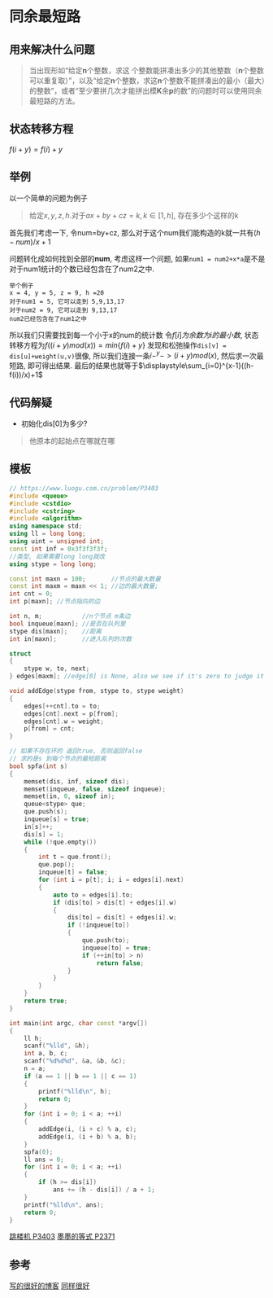 # 同余最短路
## 用来解决什么问题
> 当出现形如“给定**n**个整数，求这  个整数能拼凑出多少的其他整数（**n**个整数可以重复取）”，以及“给定**n**个整数，求这**n**个整数不能拼凑出的最小（最大）的整数”，或者“至少要拼几次才能拼出模**K**余**p**的数”的问题时可以使用同余最短路的方法。

## 状态转移方程
$f(i+y) = f(i) + y$

## 举例
以一个简单的问题为例子
> 给定$x,y,z,h$.对于$ax+by+cz=k, k \in [1,h]$, 存在多少个这样的k

首先我们考虑一下, 令num=by+cz, 那么对于这个num我们能构造的k就一共有$(h-num)/x+1$

问题转化成如何找到全部的**num**, 考虑这样一个问题, 如果`num1 = num2+x*a`是不是对于num1统计的个数已经包含在了num2之中.
```
举个例子
x = 4, y = 5, z = 9, h =20
对于num1 = 5, 它可以走到 5,9,13,17
对于num2 = 9, 它可以走到 9,13,17
num2已经包含在了num1之中
```

所以我们只需要找到每一个小于x的num的统计数
令$f[i]为余数为i的最小数$, 状态转移方程为$f((i+y)mod(x)) = min\{f(i)+y\}$
发现和松弛操作`dis[v] = dis[u]+weight(u,v)`很像, 所以我们连接一条$i-^y->(i+y)mod(x)$, 然后求一次最短路, 即可得出结果.
最后的结果也就等于$\displaystyle\sum_{i=0}^{x-1}((h-f(i))/x)+1$

## 代码解疑
- 初始化dis[0]为多少?
> 他原本的起始点在哪就在哪

## 模板
```c++
// https://www.luogu.com.cn/problem/P3403
#include <queue>
#include <cstdio>
#include <cstring>
#include <algorithm>
using namespace std;
using ll = long long;
using uint = unsigned int;
const int inf = 0x3f3f3f3f;
//类型, 如果需要long long就改
using stype = long long;

const int maxn = 100;       //节点的最大数量
const int maxm = maxn << 1; //边的最大数量;
int cnt = 0;
int p[maxn]; //节点指向的边

int n, m;           //n个节点 m条边
bool inqueue[maxn]; //是否在队列里
stype dis[maxn];    //距离
int in[maxn];       //进入队列的次数

struct
{
    stype w, to, next;
} edges[maxm]; //edge[0] is None, also we see if it's zero to judge it has been completed

void addEdge(stype from, stype to, stype weight)
{
    edges[++cnt].to = to;
    edges[cnt].next = p[from];
    edges[cnt].w = weight;
    p[from] = cnt;
}

// 如果不存在环的 返回true, 否则返回false
// 求的是s 到每个节点的最短距离
bool spfa(int s)
{
    memset(dis, inf, sizeof dis);
    memset(inqueue, false, sizeof inqueue);
    memset(in, 0, sizeof in);
    queue<stype> que;
    que.push(s);
    inqueue[s] = true;
    in[s]++;
    dis[s] = 1;
    while (!que.empty())
    {
        int t = que.front();
        que.pop();
        inqueue[t] = false;
        for (int i = p[t]; i; i = edges[i].next)
        {
            auto to = edges[i].to;
            if (dis[to] > dis[t] + edges[i].w)
            {
                dis[to] = dis[t] + edges[i].w;
                if (!inqueue[to])
                {
                    que.push(to);
                    inqueue[to] = true;
                    if (++in[to] > n)
                        return false;
                }
            }
        }
    }
    return true;
}

int main(int argc, char const *argv[])
{
    ll h;
    scanf("%lld", &h);
    int a, b, c;
    scanf("%d%d%d", &a, &b, &c);
    n = a;
    if (a == 1 || b == 1 || c == 1)
    {
        printf("%lld\n", h);
        return 0;
    }
    for (int i = 0; i < a; ++i)
    {
        addEdge(i, (i + c) % a, c);
        addEdge(i, (i + b) % a, b);
    }
    spfa(0);
    ll ans = 0;
    for (int i = 0; i < a; ++i)
    {
        if (h >= dis[i])
            ans += (h - dis[i]) / a + 1;
    }
    printf("%lld\n", ans);
    return 0;
}
```
[跳楼机 P3403](https://www.luogu.com.cn/problem/P3403)
[墨墨的等式 P2371](https://www.luogu.com.cn/problem/P2371)

## 参考
[写的很好的博客](https://blog.csdn.net/xxayt/article/details/119742948)
[同样很好](https://blog.csdn.net/weixin_45697774/article/details/109550069)